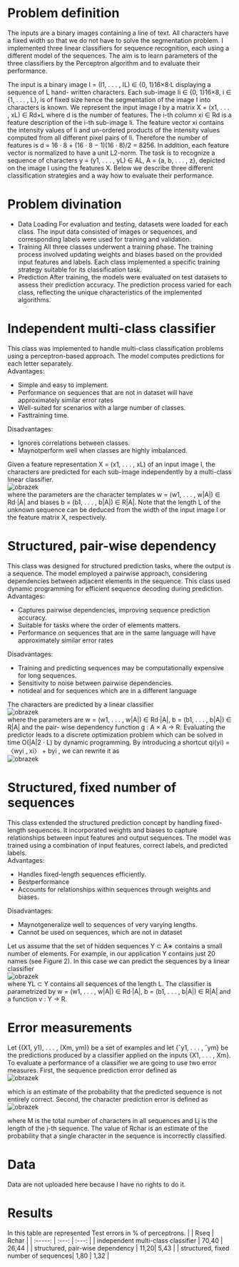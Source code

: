 # Problem definition
The inputs are a binary images containing a line of text. All characters have a fixed width so
that we do not have to solve the segmentation problem. 
I implemented three linear classifiers for sequence recognition, each using a
different model of the sequences. The aim is to learn parameters of the three classifiers
by the Perceptron algorithm and to evaluate their performance.

The input is a binary image I = (I1, . . . , IL) ∈ {0, 1}16×8·L displaying a sequence of L hand-
written characters. Each sub-image Ii ∈ {0, 1}16×8, i ∈ {1, . . . , L}, is of fixed size hence the
segmentation of the image I into characters is known. We represent the input image I by a
matrix X = (x1, . . . , xL) ∈ Rd×L where d is the number of features. The i-th column xi ∈ Rd
is a feature description of the i-th sub-image Ii. The feature vector xi contains the intensity
values of Ii and un-ordered products of the intensity values computed from all different pixel
pairs of Ii. Therefore the number of features is d = 16 · 8 + (16 · 8 − 1)(16 · 8)/2 = 8256. In
addition, each feature vector is normalized to have a unit L2-norm.
The task is to recognize a sequence of characters y = (y1, . . . , yL) ∈ AL, A = {a, b, . . . , z},
depicted on the image I using the features X. Below we describe three different classification
strategies and a way how to evaluate their performance.

# Problem divination
 * Data Loading
 For evaluation and testing, datasets were loaded for each class. The input data consisted of
 images or sequences, and corresponding labels were used for training and validation.<br />
 * Training
 All three classes underwent a training phase. The training process involved updating weights
 and biases based on the provided input features and labels. Each class implemented a specific
 training strategy suitable for its classification task.<br />
 * Prediction
 After training, the models were evaluated on test datasets to assess their prediction accuracy.
 The prediction process varied for each class, reflecting the unique characteristics of the
 implemented algorithms.

# Independent multi-class classifier
 This class was implemented to handle multi-class classification problems using a
 perceptron-based approach. The model computes predictions for each letter separately.<br />
 Advantages:<br />
 * Simple and easy to implement.
 * Performance on sequences that are not in dataset will have approximately similar
 error rates
 * Well-suited for scenarios with a large number of classes.
 * Fasttraining time.<br />
 
 Disadvantages:<br />
 * Ignores correlations between classes.
 * Maynotperform well when classes are highly imbalanced.<br />

Given a feature representation X = (x1, . . . , xL) of an input image I, the characters are
predicted for each sub-image independently by a multi-class linear classifier.<br />
![obrazek](https://github.com/user-attachments/assets/17bea397-1272-4dc4-947c-43e19a58a7cc)<br />
where the parameters are the character templates w = (w1, . . . , w|A|) ∈ Rd·|A| and biases
b = (b1, . . . , b|A|) ∈ R|A|. Note that the length L of the unknown sequence can be deduced from
the width of the input image I or the feature matrix X, respectively.

#  Structured, pair-wise dependency
 This class was designed for structured prediction tasks, where the output is a sequence. The
 model employed a pairwise approach, considering dependencies between adjacent elements
 in the sequence. This class used dynamic programming for efficient sequence decoding
 during prediction.<br />
 Advantages:<br />
 * Captures pairwise dependencies, improving sequence prediction accuracy.
 * Suitable for tasks where the order of elements matters.
 * Performance on sequences that are in the same language will have approximately
 similar error rates<br />

 Disadvantages:<br />
 * Training and predicting sequences may be computationally expensive for long
 sequences.
 * Sensitivity to noise between pairwise dependencies.
 * notideal and for sequences which are in a different language<br />

The characters are predicted by a linear classifier<br />
![obrazek](https://github.com/user-attachments/assets/09be4b19-7311-426f-87c3-d55c7c84a4dd)<br />
where the parameters are w = (w1, . . . , w|A|) ∈ Rd·|A|, b = (b1, . . . , b|A|) ∈ R|A| and the pair-
wise dependency function g : A × A → R.
Evaluating the predictor leads to a discrete optimization problem which can be solved in
time O(|A|2 · L) by dynamic programming. By introducing a shortcut qi(yi) = 〈wyi , xi〉 + byi ,
we can rewrite it as<br />
![obrazek](https://github.com/user-attachments/assets/d8334b9a-1f59-463d-9cae-241a48212cae)<br />

# Structured, fixed number of sequences
 This class extended the structured prediction concept by handling fixed-length sequences. It
 incorporated weights and biases to capture relationships between input features and output
 sequences. The model was trained using a combination of input features, correct labels, and
 predicted labels.<br />
 Advantages:<br />
 * Handles fixed-length sequences efficiently.
 * Bestperformance
 * Accounts for relationships within sequences through weights and biases.<br />
 
 Disadvantages:<br />
 * Maynotgeneralize well to sequences of very varying lengths.
 * Cannot be used on sequences, which are not in dataset<br />

Let us assume that the set of hidden sequences Y ⊂ A∗ contains a small number of elements.
For example, in our application Y contains just 20 names (see Figure 2). In this case we can
predict the sequences by a linear classifier<br />
![obrazek](https://github.com/user-attachments/assets/793392d0-05c8-4861-8cd3-3eebe26ae5ed)<br />
where YL ⊂ Y contains all sequences of the length L. The classifier is parametrized by w =
(w1, . . . , w|A|) ∈ Rd·|A|, b = (b1, . . . , b|A|) ∈ R|A| and a function v : Y → R.

# Error measurements 
Let {(X1, y1), . . . , (Xm, ym)} be a set of examples and let {ˆy1, . . . , ˆym} be the predictions
produced by a classifier applied on the inputs {X1, . . . , Xm}. To evaluate a performance of a
classifier we are going to use two error measures. First, the sequence prediction error defined as<br />
![obrazek](https://github.com/user-attachments/assets/273977c8-5cdc-4223-aff8-b31d7258af70)<br />

which is an estimate of the probability that the predicted sequence is not entirely correct.
Second, the character prediction error is defined as<br />
![obrazek](https://github.com/user-attachments/assets/e38b28ba-e3c1-47f4-bfcf-74263b088b75)<br />

where M is the total number of characters in all sequences and Lj is the length of
the j-th sequence. The value of Rchar is an estimate of the probability that a single character
in the sequence is incorrectly classified.

# Data
Data are not uploaded here because I have no rights to do it.

# Results
 In this table are represented Test errors in % of perceptrons.
|  | Rseq   | Rchar  |
| :-----: | :---: | :---: |
| independent multi-class classifier | 70,40 |  26,44 |
| structured, pair-wise dependency | 11,20|  5,43 |
| structured, fixed number of sequences|  1,80   | 1,32  |


